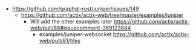- https://github.com/graphql-rust/juniper/issues/149
  - https://github.com/actix/actix-web/tree/master/examples/juniper
    - Will add the other examples later https://github.com/actix/actix-web/pull/86#issuecomment-369123844
      - examples/juniper-websocket https://github.com/actix/actix-web/pull/81/files